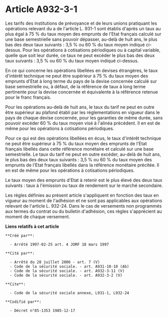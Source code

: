 # Article A932-3-1

Les tarifs des institutions de prévoyance et de leurs unions pratiquant les opérations relevant du a de l'article L. 931-1
sont établis d'après un taux au plus égal à 75 % du taux moyen des emprunts de l'Etat français calculé sur une base
semestrielle sans pouvoir dépasser, au-delà de huit ans, le plus bas des deux taux suivants : 3,5 % ou 60 % du taux moyen
indiqué ci-dessus. Pour les opérations à cotisations périodiques ou à capital variable, quelle que soit leur durée, ce taux
ne peut excéder le plus bas des deux taux suivants : 3,5 % ou 60 % du taux moyen indiqué ci-dessus.

En ce qui concerne les opérations libellées en devises étrangères, le taux d'intérêt technique ne peut être supérieur à 75 %
du taux moyen des emprunts d'Etat à long terme du pays de la devise concernée calculé sur base semestrielle ou, à défaut, de
la référence de taux à long terme pertinente pour la devise concernée et équivalente à la référence retenue pour le franc
français.

Pour les opérations au-delà de huit ans, le taux du tarif ne peut en outre être supérieur au plafond établi par les
réglementations en vigueur dans le pays de chaque devise concernée, pour les garanties de même durée, sans pouvoir excéder 60
% du taux moyen visé à l'alinéa précédent. Il en est de même pour les opérations à cotisations périodiques.

Pour ce qui est des opérations libellées en écus, le taux d'intérêt technique ne peut être supérieur à 75 % du taux moyen des
emprunts de l'Etat français libellés dans cette référence monétaire et calculé sur une base semestrielle. Le taux du tarif ne
peut en outre excéder, au-delà de huit ans, le plus bas des deux taux suivants : 3,5 % ou 60 % du taux moyen des emprunts de
l'Etat français libellés dans la référence monétaire précitée. Il en est de même pour les opérations à cotisations
périodiques.

Le taux moyen des emprunts d'Etat à retenir est le plus élevé des deux taux suivants : taux à l'émission ou taux de rendement
sur le marché secondaire.

Les règles définies au présent article s'appliquent en fonction des taux en vigueur au moment de l'adhésion et ne sont pas
applicables aux opérations relevant de l'article L. 932-24. Dans le cas de versements non programmés aux termes du contrat ou
du bulletin d'adhésion, ces règles s'apprécient au moment de chaque versement.

**Liens relatifs à cet article**

	**Créé par**:

	  - Arrêté 1997-02-25 art. 4 JORF 18 mars 1997

	**Cité par**:

	  - Arrêté du 28 juillet 2006 - art. 7 (V)
	  - Code de la sécurité sociale. - art. A931-10-10 (Ab)
	  - Code de la sécurité sociale. - art. A932-3-11 (V)
	  - Code de la sécurité sociale. - art. A932-3-2 (V)

	**Cite**:

	  - Code de la sécurité sociale annexe, L931-1, L932-24

	**Codifié par**:

	  - Décret n°85-1353 1985-12-17
